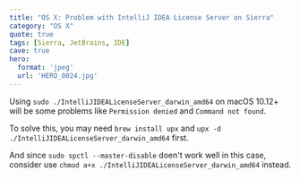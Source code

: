 ```yaml
---
title: "OS X: Problem with IntelliJ IDEA License Server on Sierra"
category: "OS X"
quote: true
tags: [Sierra, JetBrains, IDE]
cave: true
hero:
  format: 'jpeg'
  url: 'HERO_0024.jpg'
---
```

Using `sudo ./IntelliJIDEALicenseServer_darwin_amd64` on macOS 10.12+ will be some problems like `Permission denied` and `Command not found`.

To solve this, you may need `brew install upx` and `upx -d ./IntelliJIDEALicenseServer_darwin_amd64` first.

And since `sudo spctl --master-disable` doen't work well in this case, consider use `chmod a+x ./IntelliJIDEALicenseServer_darwin_amd64` instead.
